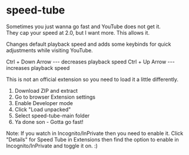 # speed-tube
Sometimes you just wanna go fast and YouTube does not get it.  
They cap your speed at 2.0, but I want more. This allows it.

Changes default playback speed and adds some keybinds for quick adjustments while visiting YouTube.

Ctrl + Down Arrow --- decreases playback speed
Ctrl + Up Arrow --- increases playback speed

This is not an official extension so you need to load it a little differently.

1. Download ZIP and extract
2. Go to browser Extension settings
3. Enable Developer mode
4. Click "Load unpacked"
5. Select speed-tube-main folder
6. Ya done son - Gotta go fast!

Note: If you watch in Incognito/InPrivate then you need to enable it. Click "Details" for Speed Tube in Extensions then find the option to enable in Incognito/InPrivate and toggle it on. :)

